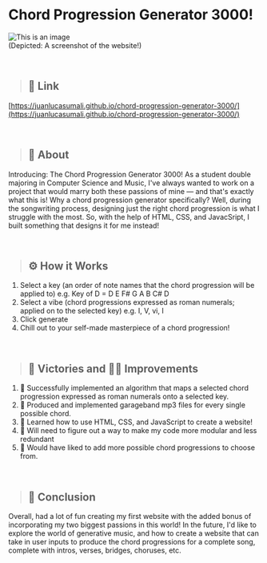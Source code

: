 # Chord Progression Generator 3000!
![This is an image](https://i.imgur.com/wmSwz4k.png)
<br/>(Depicted: A screenshot of the website!)

<br/>

> ## 🔗 Link
<a href="https://juanlucasumali.github.io/chord-progression-generator-3000/" target="_blank">[https://juanlucasumali.github.io/chord-progression-generator-3000/](https://juanlucasumali.github.io/chord-progression-generator-3000/)</a>

<br/>

> ## 🤔 About
Introducing: The Chord Progression Generator 3000! As a student double majoring in Computer Science and Music, I've always wanted to work on a project that would marry both these passions of mine — and that's exactly what this is! Why a chord progression generator specifically? Well, during the songwriting process, designing just the right chord progression is what I struggle with the most. So, with the help of HTML, CSS, and JavacSript, I built something that designs it for me instead!

<br/>

> ## ⚙️ How it Works
1.  Select a key (an order of note names that the chord progression will be applied to) e.g. Key of D = D E F# G A B C# D
2.  Select a vibe (chord progressions expressed as roman numerals; applied on to the selected key) e.g. I, V, vi, I
3.  Click generate
4.  Chill out to your self-made masterpiece of a chord progression!

<br/>

> ## 🕺 Victories and 👷‍♂️ Improvements
1. 🕺 Successfully implemented an algorithm that maps a selected chord progression expressed as roman numerals onto a selected key.
2. 🕺 Produced and implemented garageband mp3 files for every single possible chord.
3. 🕺 Learned how to use HTML, CSS, and JavaScript to create a website!
4. 👷‍ Will need to figure out a way to make my code more modular and less redundant
2. 👷‍ Would have liked to add more possible chord progressions to choose from.


<br/>

> ## 🔭 Conclusion
Overall, had a lot of fun creating my first website with the added bonus of incorporating my two biggest passions in this world! In the future, I'd like to explore the world of generative music, and how to create a website that can take in user inputs to produce the chord progressions for a complete song, complete with intros, verses, bridges, choruses, etc.
